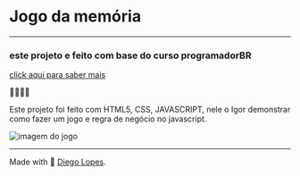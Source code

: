 # Jogo da memória

---

### este projeto e feito com base do curso programadorBR

[click aqui para saber mais](https://programadorbr.com/)

🚀🚀🚀🚀

Este projeto foi feito com HTML5, CSS, JAVASCRIPT, nele o Igor demonstrar como fazer um jogo e regra de negócio no javascript.

<img href='./src/assets/images/jogo.png' alt="imagem do jogo"></img>

---

Made with 💜 [Diego Lopes](https://diegodev.com.br).
